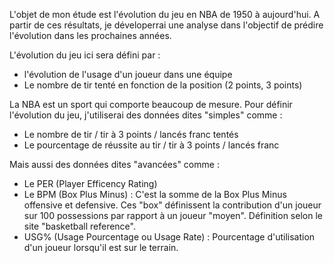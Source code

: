 L'objet de mon étude est l'évolution du jeu en NBA de 1950 à aujourd'hui. 
A partir de ces résultats, je déveloperrai une analyse dans l'objectif de prédire l'évolution dans les prochaines années. 

L'évolution du jeu ici sera défini par : 
- l'évolution de l'usage d'un joueur dans une équipe
- Le nombre de tir tenté en fonction de la position (2 points, 3 points)

La NBA est un sport qui comporte beaucoup de mesure. 
Pour définir l'évolution du jeu, j'utiliserai des données dites "simples" comme :
- Le nombre de tir / tir à 3 points / lancés franc tentés
- Le pourcentage de réussite au tir / tir à 3 points / lancés franc

Mais aussi des données dites "avancées" comme :
- Le PER (Player Efficency Rating) 
- Le BPM (Box Plus Minus) : C'est la somme de la Box Plus Minus offensive et defensive. Ces "box" définissent la contribution d'un joueur sur 100 possessions par rapport à un joueur "moyen". Définition selon le site "basketball reference".
- USG% (Usage Pourcentage ou Usage Rate) : Pourcentage d'utilisation d'un joueur lorsqu'il est sur le terrain. 
